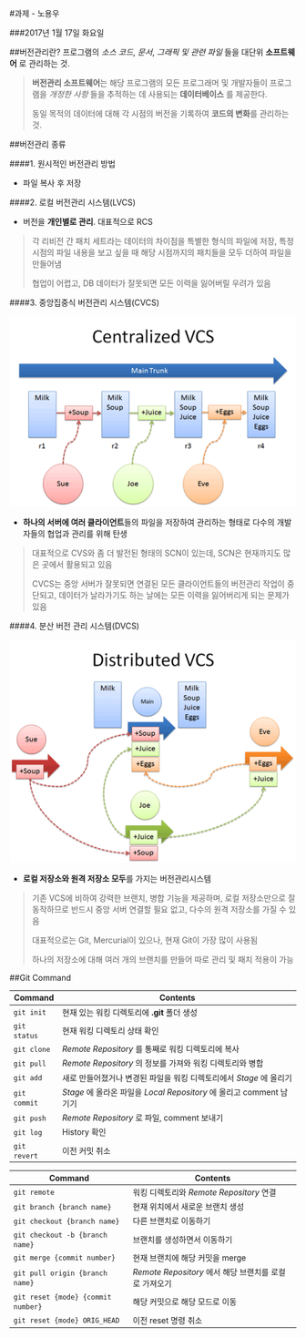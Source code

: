 #과제 - 노용우

###2017년 1월 17일 화요일

##버전관리란?
프로그램의 *소스 코드*, *문서*, *그래픽 및 관련 파일* 들을 대단위 **소프트웨어** 로 관리하는 것. 

> **버전관리 소프트웨어**는 해당 프로그램의 모든 프로그래머 및 개발자들이 프로그램을 *개정한 사항* 들을 추적하는 데 사용되는 **데이터베이스** 를 제공한다.
> 
> 동일 목적의 데이터에 대해 각 시점의 버전을 기록하여 **코드의 변화**를 관리하는 것.

##버전관리 종류

####1. 원시적인 버전관리 방법
  * 파일 복사 후 저장

####2. 로컬 버전관리 시스템(LVCS)
  * 버전을 **개인별로 관리**. 대표적으로 RCS

> 각 리비전 간 패치 세트라는 데이터의 차이점을 특별한 형식의 파일에 저장, 특정 시점의 파일 내용을 보고 싶을 때 해당 시점까지의 패치들을 모두 더하여 파일을 만들어냄
> 
> 협업이 어렵고, DB 데이터가 잘못되면 모든 이력을 잃어버릴 우려가 있음

####3. 중앙집중식 버전관리 시스템(CVCS)

![alt CVCS](CVCS.png)

  * **하나의 서버에 여러 클라이언트**들의 파일을 저장하여 관리하는 형태로 다수의 개발자들의 협업과 관리를 위해 탄생

> 대표적으로 CVS와 좀 더 발전된 형태의 SCN이 있는데, SCN은 현재까지도 많은 곳에서 활용되고 있음
> 
> CVCS는 중앙 서버가 잘못되면 연결된 모든 클라이언트들의 버전관리 작업이 중단되고, 데이터가 날라가기도 하는 날에는 모든 이력을 잃어버리게 되는 문제가 있음

####4. 분산 버전 관리 시스템(DVCS)

![alt DVCS](DVCS.png)

  * **로컬 저장소와 원격 저장소 모두**를 가지는 버전관리시스템

> 기존 VCS에 비하여 강력한 브랜치, 병합 기능을 제공하며, 로컬 저장소만으로 잘 동작하므로 반드시 중앙 서버 연결할 필요 없고, 다수의 원격 저장소를 가질 수 있음
> 
> 대표적으로는 Git, Mercurial이 있으나, 현재 Git이 가장 많이 사용됨
> 
> 하나의 저장소에 대해 여러 개의 브랜치를 만들어 따로 관리 및 패치 적용이 가능
   
##Git Command

Command | Contents
--- | ---
`git init` | 현재 있는 워킹 디렉토리에 **.git** 폴더 생성
`git status` | 현재 워킹 디렉토리 상태 확인
`git clone` | *Remote Repository* 를 통째로 워킹 디렉토리에 복사
`git pull` | *Remote Repository* 의 정보를 가져와 워킹 디렉토리와 병합
`git add` | 새로 만들어졌거나 변경된 파일을 워킹 디렉토리에서 *Stage* 에 올리기
`git commit` | *Stage* 에 올라온 파일을 *Local Repository* 에 올리고 comment 남기기
`git push` | *Remote Repository* 로 파일, comment 보내기
`git log` | History 확인
`git revert` | 이전 커밋 취소


Command | Contents
--- | ---
`git remote` | 워킹 디렉토리와 *Remote Repository* 연결
`git branch {branch name}` | 현재 위치에서 새로운 브랜치 생성
`git checkout {branch name}` | 다른 브랜치로 이동하기
`git checkout -b {branch name}` | 브랜치를 생성하면서 이동하기
`git merge {commit number}` | 현재 브랜치에 해당 커밋을 merge
`git pull origin {branch name}` | *Remote Repository* 에서 해당 브랜치를 로컬로 가져오기
`git reset {mode} {commit number}` | 해당 커밋으로 해당 모드로 이동
`git reset {mode} ORIG_HEAD` | 이전 reset 명령 취소